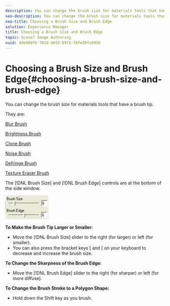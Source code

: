 ```yaml
---
description: You can change the brush size for materials tools that have a brush tip.
seo-description: You can change the brush size for materials tools that have a brush tip.
seo-title: Choosing a Brush Size and Brush Edge
solution: Experience Manager
title: Choosing a Brush Size and Brush Edge
topic: Scene7 Image Authoring
uuid: 4de9ddf6-781d-4932-8971-f8fe20fc692b
---
```


# Choosing a Brush Size and Brush Edge{#choosing-a-brush-size-and-brush-edge}

You can change the brush size for materials tools that have a brush tip.

They are:

[Blur Brush](../../c-vat-work-illum-pg/c-vat-illum-pg-tools/t-vat-blur-brush.md#task-55246cb1b6524aa8828798e78e612dd2)

[Brightness Brush](../../c-vat-refl-pg/c-vat-use-refl-tools/t-vat-bright-brush/t-vat-bright-brush.md#task-402cd15757a44494ada59039d97ffcf7)

[Clone Brush](../../c-vat-work-illum-pg/c-vat-illum-pg-tools/t-vat-clone-brush.md#task-4893e052642148d88a040bf50a3cec8a)

[Noise Brush](../../c-vat-work-illum-pg/c-vat-illum-pg-tools/t-vat-noise-brush.md#task-549f8c37345f4e0f96d516139245c0f0)

[Defringe Brush](../../c-vat-work-illum-pg/c-vat-illum-pg-tools/t-vat-defringe-brush.md#task-0a2d8131d1f04dfe9df6bef72abe2fb3)

[Texture Eraser Brush](../../c-vat-work-illum-pg/c-vat-illum-pg-tools/t-vat-text-eraser-tool.md#task-fd735e7cd6854f6c98d31057f5119c6a)

The [!DNL Brush Size] and [!DNL Brush Edge] controls are at the bottom of the side window.

![](assets/brush_size.png)

**To Make the Brush Tip Larger or Smaller:**

* Move the [!DNL Brush Size] slider to the right (for larger) or left (for smaller). 
* You can also press the bracket keys [ and ] on your keyboard to decrease and increase the brush size.

**To Change the Sharpness of the Brush Edge:**

* Move the [!DNL Brush Edge] slider to the right (for sharper) or left (for more diffuse).

**To Change the Brush Stroke to a Polygon Shape:**

* Hold down the Shift key as you brush.

